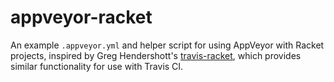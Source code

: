 appveyor-racket
===============

An example `.appveyor.yml` and helper script for using AppVeyor
with Racket projects, inspired by Greg Hendershott's
[travis-racket](https://github.com/greghendershott/travis-racket/),
which provides similar functionality for use with Travis CI.
  